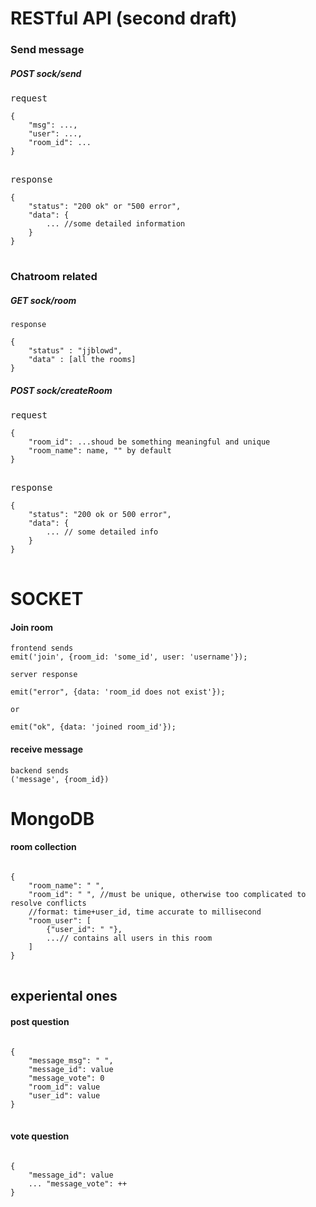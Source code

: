 # RESTful API (second draft)
### Send message 
##### POST sock/send
<pre>
request
<code>
{
    "msg": ...,
    "user": ...,
    "room_id": ...
}
</code>
</pre>

<pre>
response
<code>
{
    "status": "200 ok" or "500 error",
    "data": {
        ... //some detailed information
    }
}
</code>
</pre>

### Chatroom related
##### GET sock/room
```
response

{
	"status" : "jjblowd",
	"data" : [all the rooms] 
}
```
##### POST sock/createRoom
<pre>
request
<code>
{
    "room_id": ...shoud be something meaningful and unique
    "room_name": name, "" by default
}
</code>
</pre>

<pre>
response
<code>
{
    "status": "200 ok or 500 error",
    "data": {
        ... // some detailed info
    }
}
</code>
</pre>


# SOCKET
#### Join room

```
frontend sends
emit('join', {room_id: 'some_id', user: 'username'});
```
```
server response

emit("error", {data: 'room_id does not exist'});

or

emit("ok", {data: 'joined room_id'});
```

#### receive message
```
backend sends
('message', {room_id})
```

# MongoDB
#### room collection
<pre>
<code>
{
    "room_name": " ",
    "room_id": " ", //must be unique, otherwise too complicated to resolve conflicts
    //format: time+user_id, time accurate to millisecond
    "room_user": [
        {"user_id": " "},
        ...// contains all users in this room
    ]
}
</code>
</pre>

## experiental ones 
#### post question
<pre>
<code>
{
    "message_msg": " ",
    "message_id": value
    "message_vote": 0
    "room_id": value
    "user_id": value
}
</code>
</pre>

#### vote question
<pre>
<code>
{
    "message_id": value
    ... "message_vote": ++
}
</code>
</pre>

